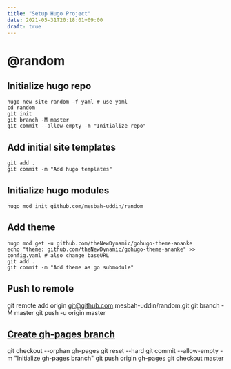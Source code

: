 ```yaml
---
title: "Setup Hugo Project"
date: 2021-05-31T20:18:01+09:00
draft: true
---
```


# @random
## Initialize hugo repo
```shell
hugo new site random -f yaml # use yaml
cd random
git init
git branch -M master
git commit --allow-empty -m "Initialize repo"
```

## Add initial site templates
```shell
git add .
git commit -m "Add hugo templates"
```

## Initialize hugo modules
```shell
hugo mod init github.com/mesbah-uddin/random
```

## Add theme
```shell
hugo mod get -u github.com/theNewDynamic/gohugo-theme-ananke
echo "theme: github.com/theNewDynamic/gohugo-theme-ananke" >> config.yaml # also change baseURL
git add .
git commit -m "Add theme as go submodule"
```
## Push to remote
git remote add origin git@github.com:mesbah-uddin/random.git
git branch -M master
git push -u origin master

## [Create gh-pages branch](https://jiafulow.github.io/blog/2020/07/09/create-gh-pages-branch-in-existing-repo/)
git checkout --orphan gh-pages
git reset --hard
git commit --allow-empty -m "Initialize gh-pages branch"
git push origin gh-pages
git checkout master

